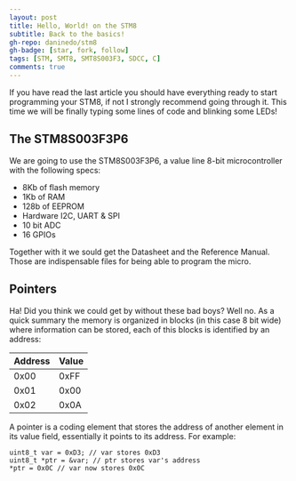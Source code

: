 ```yaml
---
layout: post
title: Hello, World! on the STM8
subtitle: Back to the basics!
gh-repo: daninedo/stm8
gh-badge: [star, fork, follow]
tags: [STM, SMT8, SMT8S003F3, SDCC, C]
comments: true
---
```


If you have read the last article you should have everything ready to start programming your
STM8, if not I strongly recommend going through it. This time we will be finally
typing some lines of code and blinking some LEDs!

## The STM8S003F3P6
We are going to use the STM8S003F3P6, a value line 8-bit microcontroller with the
following specs:
- 8Kb of flash memory
- 1Kb of RAM
- 128b of EEPROM
- Hardware I2C, UART & SPI
- 10 bit ADC
- 16 GPIOs

Together with it we sould get the Datasheet and the Reference Manual. Those are
indispensable files for being able to program the micro.

## Pointers
Ha! Did you think we could get by without these bad boys? Well no. As a quick summary
the memory is organized in blocks (in this case 8 bit wide) where information can be stored,
each of this blocks is identified by an address:

| Address | Value |
| :------ | :---- |
| 0x00 | 0xFF |
| 0x01 | 0x00 |
| 0x02 | 0x0A |

A pointer is a coding element that stores the address of another element in its value field,
essentially it points to its address. For example:
```
uint8_t var = 0xD3; // var stores 0xD3
uint8_t *ptr = &var; // ptr stores var's address
*ptr = 0x0C // var now stores 0x0C
```
